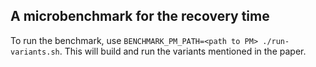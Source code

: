## A microbenchmark for the recovery time

To run the benchmark, use `BENCHMARK_PM_PATH=<path to PM> ./run-variants.sh`. This will build and run the variants mentioned in the paper.
